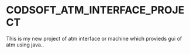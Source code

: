 # CODSOFT_ATM_INTERFACE_PROJECT
This is my new project of atm interface or machine which provieds gui of atm using java..
